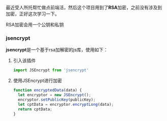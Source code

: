 最近受人所托帮忙做点前端活，然后这个项目用到了**RSA**加密，之前没有涉及到加密，正好这次学习一下。

RSA加密会用一个公钥和私钥

### jsencrypt

**jsencrypt**是一个基于rsa加解密的js库，使用如下：

1. 引入该插件

   ```javascript
   import JSEncrypt from 'jsencrypt'
   ```

   

2. 使用JSEncrypt进行加密

   ```javascript
   function encryptedData(data) {
     let encryptor = new JSEncrypt();
     encryptor.setPublicKey(publicKey);
     let cptData = encryptor.encryptLong(data);
     return cptData;
   }
   ```

   

